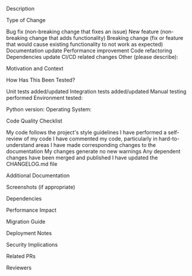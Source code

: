 Description
<!-- Provide a brief description of the changes introduced by this pull request -->
Type of Change
<!-- Mark the appropriate option with an [x] -->

 Bug fix (non-breaking change that fixes an issue)
 New feature (non-breaking change that adds functionality)
 Breaking change (fix or feature that would cause existing functionality to not work as expected)
 Documentation update
 Performance improvement
 Code refactoring
 Dependencies update
 CI/CD related changes
 Other (please describe):

Motivation and Context
<!-- Why is this change needed? What problem does it solve? -->
<!-- If it fixes an open issue, please link to the issue here -->
How Has This Been Tested?
<!-- Describe how you tested your changes -->
<!-- Include details of your testing environment, tests ran, and results -->

 Unit tests added/updated
 Integration tests added/updated
 Manual testing performed
Environment tested:

Python version:
Operating System:



Code Quality Checklist
<!-- Mark completed items with an [x] -->

 My code follows the project's style guidelines
 I have performed a self-review of my code
 I have commented my code, particularly in hard-to-understand areas
 I have made corresponding changes to the documentation
 My changes generate no new warnings
 Any dependent changes have been merged and published
 I have updated the CHANGELOG.md file

Additional Documentation
<!-- Include any additional documentation that would be helpful for reviewers -->
<!-- If your changes require updates to external documentation, note that here -->
Screenshots (if appropriate)
<!-- Add screenshots to help explain your changes -->
Dependencies
<!-- List any dependencies that are required for this change -->
<!-- Include both code dependencies and review dependencies -->
Performance Impact
<!-- Describe any performance implications of your changes -->
<!-- If you have performance test results, include them here -->
Migration Guide
<!-- If this is a breaking change, provide a migration guide -->
<!-- Explain what users need to do to migrate to the new version -->
Deployment Notes
<!-- Include any notes about deployment of these changes -->
<!-- Highlight any deployment dependencies or special considerations -->
Security Implications
<!-- Describe any security implications of your changes -->
<!-- If there are security concerns, what steps have been taken to address them? -->
Related PRs
<!-- Link to any related pull requests -->
<!-- This is particularly important for complex changes that span multiple PRs -->
Reviewers
<!-- @ mention specific reviewers who should review this -->
<!-- Explain which parts of the code each reviewer should focus on -->